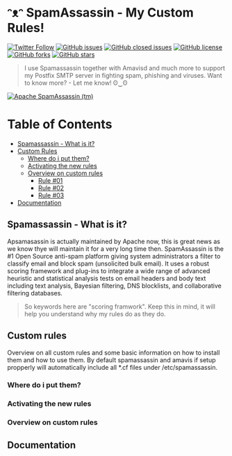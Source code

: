 # ᵔᴥᵔ SpamAssassin - My Custom Rules!

[![Twitter Follow](https://img.shields.io/twitter/follow/davidbl.svg?style=social&label=Follow)](https://twitter.com/davidbl) [![GitHub issues](https://img.shields.io/github/issues/kawaiipantsu/spamassassin-rules.svg)](https://github.com/kawaiipantsu/spamassassin-rules/issues) [![GitHub closed issues](https://img.shields.io/github/issues-closed/kawaiipantsu/spamassassin-rules.svg)](https://github.com/kawaiipantsu/spamassassin-rules/issues) [![GitHub license](https://img.shields.io/github/license/kawaiipantsu/spamassassin-rules.svg)](https://github.com/kawaiipantsu/spamassassin-rules/blob/master/LICENSE) [![GitHub forks](https://img.shields.io/github/forks/kawaiipantsu/spamassassin-rules.svg)](https://github.com/kawaiipantsu/spamassassin-rules/network) [![GitHub stars](https://img.shields.io/github/stars/kawaiipantsu/spamassassin-rules.svg)](https://github.com/kawaiipantsu/spamassassin-rules/stargazers)

> I use Spamassassin together with Amavisd and much more to support my Postfix SMTP server in fighting spam, phishing and viruses. Want to know more? - Let me know! ʘ‿ʘ

[![Apache SpamAssassin (tm)](https://upload.wikimedia.org/wikipedia/commons/thumb/b/b7/SpamAssassin_logo.png/767px-SpamAssassin_logo.png "Apache SpamAssassin (tm)")](https://spamassassin.apache.org)

# Table of Contents

 * [Spamassassin - What is it?](#spamassassin---what-is-it)
 * [Custom Rules](#custom-rules)
   * [Where do i put them?](#where-do-i-put-them)
   * [Activating the new rules](#activating--the--new--rules)
   * [Overview on custom rules](#overview-on-custom-rules)
     * [Rule #01](#)
     * [Rule #02](#)
     * [Rule #03](#)
 * [Documentation](#documentation)

## Spamassassin - What is it?

Apsamasassin is actually maintained by Apache now, this is great news as we know thye will maintain it for a very long time then. SpamAssassin is the #1 Open Source anti-spam platform giving system administrators a filter to classify email and block spam (unsolicited bulk email). It uses a robust scoring framework and plug-ins to integrate a wide range of advanced heuristic and statistical analysis tests on email headers and body text including text analysis, Bayesian filtering, DNS blocklists, and collaborative filtering databases.

> So keywords here are "scoring framwork". Keep this in mind, it will help you understand why my rules do as they do.

## Custom rules

Overview on all custom rules and some basic information on how to install them and how to use them. By default spamassassin and amavis if setup propperly will automatically include all *.cf files under /etc/spamassassin.

### Where do i put them?

### Activating the new rules

### Overview on custom rules

## Documentation
